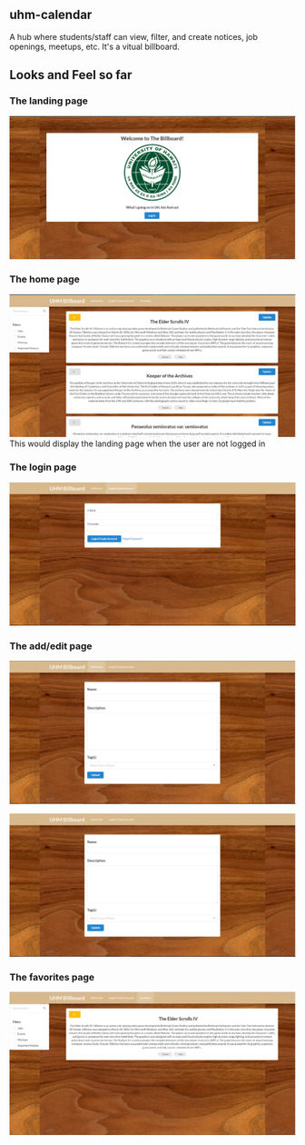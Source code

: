 ## uhm-calendar
A hub where students/staff can view, filter, and create notices, job openings, meetups, etc. It's a vitual billboard.

## Looks and Feel so far

### The landing page
![alt text](https://github.com/SoraZodia/uhm-calendar/blob/master/images/land.PNG "landing")

### The home page  
![alt text](https://github.com/SoraZodia/uhm-calendar/blob/master/images/home.PNG "home")  
This would display the landing page when the user are not logged in

### The login page  
![alt text](https://github.com/SoraZodia/uhm-calendar/blob/master/images/account.PNG "login")

### The add/edit page  
![alt text](https://github.com/SoraZodia/uhm-calendar/blob/master/images/add.PNG "add")

![alt text](https://github.com/SoraZodia/uhm-calendar/blob/master/images/edit.PNG "edit")

### The favorites page
![alt text](https://github.com/SoraZodia/uhm-calendar/blob/master/images/bookmark.PNG "bookmark")
